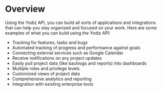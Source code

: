 # Overview

Using the Yodiz API, you can build all sorts of applications and integrations that can help you stay organized and focused on your work. Here are some examples of what you can build using the Yodiz API:

- Tracking for features, tasks and bugs
- Automated tracking of progress and performance against goals
- Connecting external services such as Google Calendar
- Receive notifications on any project updates
- Easily pull project data (like backlogs and reports) into dashboards
- Multiple roles and privilege levels
- Customized views of project data
- Comprehensive analytics and reporting
- Integration with existing enterprise tools
